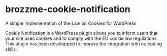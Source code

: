 # brozzme-cookie-notification
A simple implementation of the Law on Cookies for WordPress

Cookie Notification is a WordPress plugin allows you to inform users that your site uses cookies and to comply with the EU cookie law regulations. This plugin has been developped to improve the integration with no coding skills.
